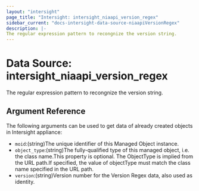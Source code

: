 ```yaml
---
layout: "intersight"
page_title: "Intersight: intersight_niaapi_version_regex"
sidebar_current: "docs-intersight-data-source-niaapiVersionRegex"
description: |-
The regular expression pattern to recongnize the version string.
---
```


# Data Source: intersight_niaapi_version_regex
The regular expression pattern to recongnize the version string.
## Argument Reference
The following arguments can be used to get data of already created objects in Intersight appliance:
* `moid`:(string)The unique identifier of this Managed Object instance.
* `object_type`:(string)The fully-qualified type of this managed object, i.e. the class name.This property is optional. The ObjectType is implied from the URL path.If specified, the value of objectType must match the class name specified in the URL path.
* `version`:(string)Version number for the Version Regex data, also used as identity.
